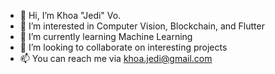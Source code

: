 - 👋 Hi, I’m Khoa "Jedi" Vo.
- 👀 I’m interested in Computer Vision, Blockchain, and Flutter
- 🌱 I’m currently learning Machine Learning
- 💞️ I’m looking to collaborate on interesting projects
- 📫 You can reach me via khoa.jedi@gmail.com

<!---
khoajedi/khoajedi is a ✨ special ✨ repository because its `README.md` (this file) appears on your GitHub profile.
You can click the Preview link to take a look at your changes.
--->
